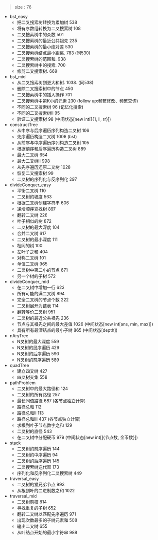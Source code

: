 > size : 76
* bst_easy
    - 把二叉搜索树转换为累加树  538
    - 将有序数组转换为二叉搜索树  108
    - 二叉搜索树中的众数  501
    - 二叉搜索树的最近公共祖先  235
    - 二叉搜索树的最小绝对差  530
    - 二叉搜索树结点最小距离. 783  (同530)
    - 二叉搜索树的范围和. 938
    - 二叉搜索树中的搜索. 700
    - 修剪二叉搜索树. 669
* bst_mid
    - 从二叉搜索树到更大和树. 1038. (同538)
    - 删除二叉搜索树中的节点  450
    - 二叉搜索树中的插入操作  701
    - 二叉搜索树中第K小的元素  230  (follow up:频繁修改、频繁查询)
    - 不同的二叉搜索树  96  (记忆化搜索)
    - 不同的二叉搜索树II  95
    - 验证二叉搜索树  98  (中间状态[new int[]{1, ll, rr}])
* constructTree
    - 从中序与后序遍历序列构造二叉树  106
    - 先序遍历构造二叉树  1008  (bst)
    - 从前序与中序遍历序列构造二叉树  105
    - 根据前序和后序遍历构造二叉树  889
    - 最大二叉树  654
    - 最大二叉树II  998
    - 从先序遍历还原二叉树  1028
    - 恢复二叉搜索树  99
    - 二叉树的序列化与反序列化  297
* divideConquer_easy
    - 平衡二叉树  110
    - 二叉树的坡度  563
    - 根据二叉树创建字符串  606
    - 递增顺序查找树  897
    - 翻转二叉树  226
    - 叶子相似的树  872
    - 二叉树的最大深度  104
    - 合并二叉树  617
    - 二叉树的最小深度  111
    - 相同的树  100
    - 左叶子之和  404
    - 对称二叉树  101
    - 单值二叉树  965
    - 二叉树中第二小的节点  671
    - 另一个树的子树  572
* divideConquer_mid
    - 在二叉树中增加一行  623
    - 所有可能的满二叉树  894
    - 完全二叉树的节点个数  222
    - 二叉树展开为链表  114
    - 翻转等价二叉树  951
    - 二叉树的最近公共祖先  236
    - 节点与其祖先之间的最大差值  1026  (中间状态[new int[ans, min, max]])
    - 具有所有最深结点的最小子树  865  (中间状态[depth])
* nAryTree
    - N叉树的最大深度  559
    - N叉树的层序遍历  429
    - N叉树的后序遍历  590
    - N叉树的前序遍历  589
* quadTree
    - 建立四叉树  427
    - 四叉树交集  558
* pathProblem
    - 二叉树中的最大路径和  124
    - 二叉树的所有路径  257
    - 最长同值路径  687  (各节点独立计算)
    - 路径总和  112
    - 路径总和II  113
    - 路径总和III  437  (各节点独立计算)
    - 求根到叶子节点数字之和  129
    - 二叉树的直径  543
    - 在二叉树中分配硬币  979  (中间状态[new int[]{节点数, 金币数}])
* stack
    - 二叉树的前序遍历  144
    - 二叉树的中序遍历  94
    - 二叉树的后序遍历  145
    - 二叉搜索树迭代器  173
    - 序列化和反序列化二叉搜索树  449
* traversal_easy
    - 二叉树的堂兄弟节点  993
    - 从根到叶的二进制数之和  1022
* traversal_mid
    - 二叉树剪枝  814
    - 寻找重复的子树  652
    - 翻转二叉树以匹配先序遍历  971
    - 出现次数最多的子树元素和  508
    - 输出二叉树  655
    - 从叶结点开始的最小字符串  988